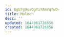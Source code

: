 ```yaml
---
id: UgU7g9ssQgYiYAmVqfwD-
title: Moloch
desc: ''
updated: 1644961726956
created: 1644961726956
---
```


